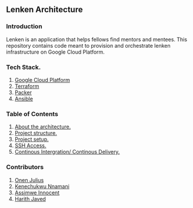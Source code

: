 ## Lenken Architecture

### Introduction
Lenken is an application that helps fellows find mentors and mentees.
This repository contains code meant to provision and orchestrate lenken infrastructure on Google Cloud Platform.

### Tech Stack.
1. [Google Cloud Platform](https://cloud.google.com)
2. [Terraform](https://www.terraform.io/)
3. [Packer](https://www.packer.io/)
4. [Ansible](https://www.ansible.com/)

### Table of Contents
1. [About the architecture.](Docks/infrastructure.md)
2. [Project structure.](Docs/project_structure.md)
3. [Project setup.](Docs/setup_project.md)
4. [SSH Access.](Docs/ssh_access.md)
5. [Continous Intergration/ Continous Delivery.](Docs/CI_CD.md)

### Contributors
1. [Onen Julius](https://github.com/devGenie)
2. [Kenechukwu Nnamani](https://github.com/kenec)
3. [Assimwe Innocent](https://github.com/inno-asiimwe)
4. [Harith Javed](https://github.com/HarithJ)
